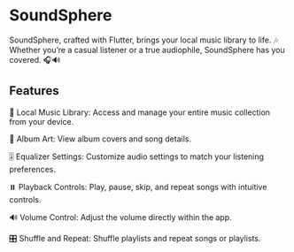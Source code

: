 # SoundSphere

SoundSphere, crafted with Flutter, brings your local music library to life. 🎶 Whether you’re a casual listener or a true audiophile, SoundSphere has you covered. 🎧🔊

## Features
🎵 Local Music Library: Access and manage your entire music collection from your device.

📀 Album Art: View album covers and song details.

🎚️ Equalizer Settings: Customize audio settings to match your listening preferences.

⏸️ Playback Controls: Play, pause, skip, and repeat songs with intuitive controls.

🔊 Volume Control: Adjust the volume directly within the app.

🎛️ Shuffle and Repeat: Shuffle playlists and repeat songs or playlists.

